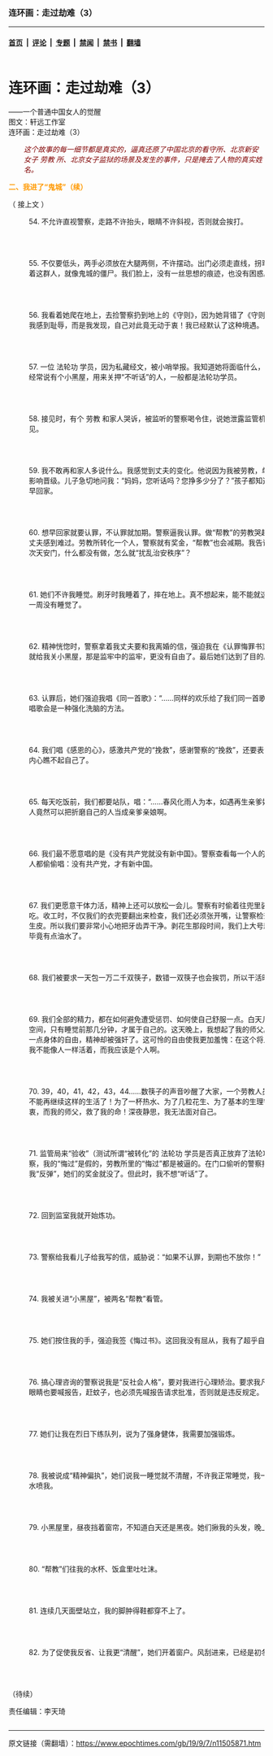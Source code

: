 ### 连环画：走过劫难（3）

---

#### [首页](../../../..?n11505871) &nbsp;|&nbsp; [评论](../../../../../epoch-comment?n11505871) &nbsp;|&nbsp; [专题](../../../../../epoch-special?n11505871) &nbsp;|&nbsp; [禁闻](../../../../../epoch-news?n11505871) &nbsp;|&nbsp; [禁书](../../../../../books?n11505871) &nbsp;|&nbsp; [翻墙](https://github.com/gfw-breaker/nogfw/blob/master/README.md?n11505871)


<div class="column" id="artbody" itemprop="articleBody">
 <div class="whitebg">
  <div class="column">
   <div class="arttop mbottom20">
    <h1 class="title">
     连环画：走过劫难（3）
    </h1>
    <div class="subtitle">
     ——一个普通中国女人的觉醒
    </div>
    <div class="blue16 subtitle mtop10">
     图文：轩远工作室
    </div>
    <span class="pad5">
     <ok href="https://i.epochtimes.com/assets/uploads/2019/09/wenhua56-600x400.jpg" target="_blank">
      <img alt="" class="aligncenter wp-post-image" src="https://i.epochtimes.com/assets/uploads/2019/09/wenhua56-600x400.jpg"/>
     </ok>
     <div class="imgtxt caption">
      连环画：走过劫难（3）
     </div>
    </span>
   </div>
  </div>
  <!-- article content begin -->
  <p style="padding-left: 30px;">
   <span style="color: #800000;">
    <em>
     这个故事的每一细节都是真实的，逼真还原了中国北京的看守所、北京新安女子
     <ok href="https://www.epochtimes.com/gb/tag/%E5%8A%B3%E6%95%99.html">
      劳教
     </ok>
     所、北京女子监狱的场景及发生的事件，只是掩去了人物的真实姓名。
    </em>
   </span>
  </p>
  <p>
   <strong>
    <span style="color: #ff9900;">
     二、我进了“鬼城”（续）
    </span>
   </strong>
  </p>
  <p>
   （
   <ok href="https://www.epochtimes.com/gb/19/9/1/n11492088.htm">
    接上文
   </ok>
   ）
  </p>
  <figure aria-describedby="caption-attachment-11505895" class="wp-caption aligncenter" id="attachment_11505895" style="width: 600px">
   <ok href="https://i.epochtimes.com/assets/uploads/2019/09/wenhua54.jpg" target="_blank">
    <img alt="" class="wp-image-11505895 size-large" src="https://i.epochtimes.com/assets/uploads/2019/09/wenhua54-600x424.jpg"/>
   </ok>
   <br/><figcaption class="wp-caption-text" id="caption-attachment-11505895">
    54. 不允许直视警察，走路不许抬头，眼睛不许斜视，否则就会挨打。
   </figcaption><br/>
  </figure><br/>
  <figure aria-describedby="caption-attachment-11505898" class="wp-caption aligncenter" id="attachment_11505898" style="width: 600px">
   <ok href="https://i.epochtimes.com/assets/uploads/2019/09/wenhua55.jpg" target="_blank">
    <img alt="" class="wp-image-11505898 size-large" src="https://i.epochtimes.com/assets/uploads/2019/09/wenhua55-600x424.jpg"/>
   </ok>
   <br/><figcaption class="wp-caption-text" id="caption-attachment-11505898">
    55. 不仅要低头，两手必须放在大腿两侧，不许摆动。出门必须走直线，拐弯处必须走直角。我跟着这群人，就像鬼城的僵尸。我们脸上，没有一丝思想的痕迹，也没有困惑。
   </figcaption><br/>
  </figure><br/>
  <figure aria-describedby="caption-attachment-11505899" class="wp-caption aligncenter" id="attachment_11505899" style="width: 600px">
   <ok href="https://i.epochtimes.com/assets/uploads/2019/09/wenhua56.jpg" target="_blank">
    <img alt="" class="wp-image-11505899 size-large" src="https://i.epochtimes.com/assets/uploads/2019/09/wenhua56-600x424.jpg"/>
   </ok>
   <br/><figcaption class="wp-caption-text" id="caption-attachment-11505899">
    56. 我看着她爬在地上，去捡警察扔到地上的《守则》，因为她背错了《守则》。不是她爬在地上使我感到耻辱，而是我发现，自己对此竟无动于衷！我已经默认了这种境遇。
   </figcaption><br/>
  </figure><br/>
  <figure aria-describedby="caption-attachment-11505900" class="wp-caption aligncenter" id="attachment_11505900" style="width: 600px">
   <ok href="https://i.epochtimes.com/assets/uploads/2019/09/wenhua57.jpg" target="_blank">
    <img alt="" class="wp-image-11505900 size-large" src="https://i.epochtimes.com/assets/uploads/2019/09/wenhua57-600x424.jpg"/>
   </ok>
   <br/><figcaption class="wp-caption-text" id="caption-attachment-11505900">
    57. 一位
    <ok href="https://www.epochtimes.com/gb/tag/%E6%B3%95%E8%BD%AE%E5%8A%9F.html">
     法轮功
    </ok>
    学员，因为私藏经文，被小哨举报。我知道她将面临什么，我感到恐惧了。他们经常说有个小黑屋，用来关押“不听话”的人，一般都是法轮功学员。
   </figcaption><br/>
  </figure><br/>
  <figure aria-describedby="caption-attachment-11505902" class="wp-caption aligncenter" id="attachment_11505902" style="width: 600px">
   <ok href="https://i.epochtimes.com/assets/uploads/2019/09/wenhua58.jpg" target="_blank">
    <img alt="" class="wp-image-11505902 size-large" src="https://i.epochtimes.com/assets/uploads/2019/09/wenhua58-600x424.jpg"/>
   </ok>
   <br/><figcaption class="wp-caption-text" id="caption-attachment-11505902">
    58. 接见时，有个
    <ok href="https://www.epochtimes.com/gb/tag/%E5%8A%B3%E6%95%99.html">
     劳教
    </ok>
    和家人哭诉，被监听的警察喝令住，说她泄露监管机密，要停止她的接见。
   </figcaption><br/>
  </figure><br/>
  <figure aria-describedby="caption-attachment-11505904" class="wp-caption aligncenter" id="attachment_11505904" style="width: 600px">
   <ok href="https://i.epochtimes.com/assets/uploads/2019/09/wenhua59.jpg" target="_blank">
    <img alt="" class="wp-image-11505904 size-large" src="https://i.epochtimes.com/assets/uploads/2019/09/wenhua59-600x424.jpg"/>
   </ok>
   <br/><figcaption class="wp-caption-text" id="caption-attachment-11505904">
    59. 我不敢再和家人多说什么。我感觉到丈夫的变化。他说因为我被劳教，单位找他谈话，可能会影响晋级。儿子急切地问我：“妈妈，您听话吗？您挣多少分了？”孩子都知道，挣分多就意味着早回家。
   </figcaption><br/>
  </figure><br/>
  <figure aria-describedby="caption-attachment-11505905" class="wp-caption aligncenter" id="attachment_11505905" style="width: 600px">
   <ok href="https://i.epochtimes.com/assets/uploads/2019/09/wenhua60.jpg" target="_blank">
    <img alt="" class="wp-image-11505905 size-large" src="https://i.epochtimes.com/assets/uploads/2019/09/wenhua60-600x424.jpg"/>
   </ok>
   <br/><figcaption class="wp-caption-text" id="caption-attachment-11505905">
    60. 想早回家就要认罪，不认罪就加期。警察逼我认罪。做“帮教”的劳教哭起来，说为我的孩子和丈夫感到难过。劳教所转化一个人，警察就有奖金，“帮教”也会减期。我告诉她们，我只去了一次天安门，什么都没有做，怎么就“扰乱治安秩序”？
   </figcaption><br/>
  </figure><br/>
  <figure aria-describedby="caption-attachment-11505908" class="wp-caption aligncenter" id="attachment_11505908" style="width: 600px">
   <ok href="https://i.epochtimes.com/assets/uploads/2019/09/wenhua61.jpg" target="_blank">
    <img alt="" class="wp-image-11505908 size-large" src="https://i.epochtimes.com/assets/uploads/2019/09/wenhua61-600x424.jpg"/>
   </ok>
   <br/><figcaption class="wp-caption-text" id="caption-attachment-11505908">
    61. 她们不许我睡觉。刷牙时我睡着了，摔在地上。真不想起来，能不能就这样睡下去啊，我已经一周没有睡觉了。
   </figcaption><br/>
  </figure><br/>
  <figure aria-describedby="caption-attachment-11505909" class="wp-caption aligncenter" id="attachment_11505909" style="width: 600px">
   <ok href="https://i.epochtimes.com/assets/uploads/2019/09/wenhua62.jpg" target="_blank">
    <img alt="" class="wp-image-11505909 size-large" src="https://i.epochtimes.com/assets/uploads/2019/09/wenhua62-600x424.jpg"/>
   </ok>
   <br/><figcaption class="wp-caption-text" id="caption-attachment-11505909">
    62. 精神恍惚时，警察拿着我丈夫要和我离婚的信，强迫我在《认罪悔罪书》上签字。如果不签，就给我关小黑屋，那是监牢中的监牢，更没有自由了。最后她们达到了目的。
   </figcaption><br/>
  </figure><br/>
  <figure aria-describedby="caption-attachment-11505911" class="wp-caption aligncenter" id="attachment_11505911" style="width: 600px">
   <ok href="https://i.epochtimes.com/assets/uploads/2019/09/wenhua63.jpg" target="_blank">
    <img alt="" class="wp-image-11505911 size-large" src="https://i.epochtimes.com/assets/uploads/2019/09/wenhua63-600x424.jpg"/>
   </ok>
   <br/><figcaption class="wp-caption-text" id="caption-attachment-11505911">
    63. 认罪后，她们强迫我唱《同一首歌》：“……同样的欢乐给了我们同一首歌……”我从没想到过，唱歌会是一种强化洗脑的方法。
   </figcaption><br/>
  </figure><br/>
  <figure aria-describedby="caption-attachment-11505917" class="wp-caption aligncenter" id="attachment_11505917" style="width: 600px">
   <ok href="https://i.epochtimes.com/assets/uploads/2019/09/wenhua64.jpg" target="_blank">
    <img alt="" class="wp-image-11505917 size-large" src="https://i.epochtimes.com/assets/uploads/2019/09/wenhua64-600x424.jpg"/>
   </ok>
   <br/><figcaption class="wp-caption-text" id="caption-attachment-11505917">
    64. 我们唱《感恩的心》，感激共产党的“挽救”，感谢警察的“挽救”，还要表演出各种表情。我从内心瞧不起自己了。
   </figcaption><br/>
  </figure><br/>
  <figure aria-describedby="caption-attachment-11505921" class="wp-caption aligncenter" id="attachment_11505921" style="width: 600px">
   <ok href="https://i.epochtimes.com/assets/uploads/2019/09/wenhua65.jpg" target="_blank">
    <img alt="" class="wp-image-11505921 size-large" src="https://i.epochtimes.com/assets/uploads/2019/09/wenhua65-600x424.jpg"/>
   </ok>
   <br/><figcaption class="wp-caption-text" id="caption-attachment-11505921">
    65. 每天吃饭前，我们都要站队，唱：“……春风化雨人为本，如遇再生亲爹娘。”在那样的环境里，人竟然可以把折磨自己的人当成亲爹亲娘啊。
   </figcaption><br/>
  </figure><br/>
  <figure aria-describedby="caption-attachment-11505923" class="wp-caption aligncenter" id="attachment_11505923" style="width: 600px">
   <ok href="https://i.epochtimes.com/assets/uploads/2019/09/wenhua66.jpg" target="_blank">
    <img alt="" class="wp-image-11505923 size-large" src="https://i.epochtimes.com/assets/uploads/2019/09/wenhua66-600x424.jpg"/>
   </ok>
   <br/><figcaption class="wp-caption-text" id="caption-attachment-11505923">
    66. 我们最不愿意唱的是《没有共产党就没有新中国》。警察查看每一个人的口型，因为我们很多人都偷偷唱：没有共产党，才有新中国。
   </figcaption><br/>
  </figure><br/>
  <figure aria-describedby="caption-attachment-11505926" class="wp-caption aligncenter" id="attachment_11505926" style="width: 600px">
   <ok href="https://i.epochtimes.com/assets/uploads/2019/09/wenhua67.jpg" target="_blank">
    <img alt="" class="wp-image-11505926 size-large" src="https://i.epochtimes.com/assets/uploads/2019/09/wenhua67-600x424.jpg"/>
   </ok>
   <br/><figcaption class="wp-caption-text" id="caption-attachment-11505926">
    67. 我们更愿意干体力活，精神上还可以放松一会儿。警察有时偷着往兜里装花生，但不许我们偷吃。收工时，不仅我们的衣兜要翻出来检查，我们还必须张开嘴，让警察检查牙缝，看有没有花生皮。所以我们要非常小心地把牙齿弄干净。剥花生那段时间，我们上大号就通畅多了，肚子里毕竟有点油水了。
   </figcaption><br/>
  </figure><br/>
  <figure aria-describedby="caption-attachment-11505927" class="wp-caption aligncenter" id="attachment_11505927" style="width: 600px">
   <ok href="https://i.epochtimes.com/assets/uploads/2019/09/wenhua68.jpg" target="_blank">
    <img alt="" class="wp-image-11505927 size-large" src="https://i.epochtimes.com/assets/uploads/2019/09/wenhua68-600x424.jpg"/>
   </ok>
   <br/><figcaption class="wp-caption-text" id="caption-attachment-11505927">
    68. 我们被要求一天包一万二千双筷子，数错一双筷子也会挨罚，所以干活时脑子不能放松。
   </figcaption><br/>
  </figure><br/>
  <figure aria-describedby="caption-attachment-11505932" class="wp-caption aligncenter" id="attachment_11505932" style="width: 600px">
   <ok href="https://i.epochtimes.com/assets/uploads/2019/09/wenhua69.jpg" target="_blank">
    <img alt="" class="wp-image-11505932 size-large" src="https://i.epochtimes.com/assets/uploads/2019/09/wenhua69-600x424.jpg"/>
   </ok>
   <br/><figcaption class="wp-caption-text" id="caption-attachment-11505932">
    69. 我们全部的精力，都在如何避免遭受惩罚、如何使自己舒服一点。白天几乎没有思考的时间和空间，只有睡觉前那几分钟，才属于自己的。这天晚上，我想起了我的师父。我妥协了，换取了一点身体的自由，精神却被强奸了。这可怜的自由使我更加羞愧：在这个将人沦为畜生的地方，我不能像人一样活着，而我应该是个人啊。
   </figcaption><br/>
  </figure><br/>
  <figure aria-describedby="caption-attachment-11505935" class="wp-caption aligncenter" id="attachment_11505935" style="width: 600px">
   <ok href="https://i.epochtimes.com/assets/uploads/2019/09/wenhua70.jpg" target="_blank">
    <img alt="" class="wp-image-11505935 size-large" src="https://i.epochtimes.com/assets/uploads/2019/09/wenhua70-600x424.jpg"/>
   </ok>
   <br/><figcaption class="wp-caption-text" id="caption-attachment-11505935">
    70. 39，40，41，42，43，44……数筷子的声音吵醒了大家，一个劳教人员做梦都在数筷子！我不能再继续这样的生活了！为了一杯热水、为了几粒花生、为了基本的生理需求，我竟然言不由衷，而我的师父，救了我的命！深夜静思，我无法面对自己。
   </figcaption><br/>
  </figure><br/>
  <figure aria-describedby="caption-attachment-11505938" class="wp-caption aligncenter" id="attachment_11505938" style="width: 600px">
   <ok href="https://i.epochtimes.com/assets/uploads/2019/09/wenhua71.jpg" target="_blank">
    <img alt="" class="wp-image-11505938 size-large" src="https://i.epochtimes.com/assets/uploads/2019/09/wenhua71-600x424.jpg"/>
   </ok>
   <br/><figcaption class="wp-caption-text" id="caption-attachment-11505938">
    71. 监管局来“验收”（测试所谓“被转化”的
    <ok href="https://www.epochtimes.com/gb/tag/%E6%B3%95%E8%BD%AE%E5%8A%9F.html">
     法轮功
    </ok>
    学员是否真正放弃了法轮功的修炼）。我告诉警察，我的“悔过”是假的，劳教所里的“悔过”都是被逼的。在门口偷听的警察摆手制止我，如果我“反弹”，她们的奖金就没了。但此时，我不想“听话”了。
   </figcaption><br/>
  </figure><br/>
  <figure aria-describedby="caption-attachment-11505939" class="wp-caption aligncenter" id="attachment_11505939" style="width: 600px">
   <ok href="https://i.epochtimes.com/assets/uploads/2019/09/wenhua72.jpg" target="_blank">
    <img alt="" class="wp-image-11505939 size-large" src="https://i.epochtimes.com/assets/uploads/2019/09/wenhua72-600x424.jpg"/>
   </ok>
   <br/><figcaption class="wp-caption-text" id="caption-attachment-11505939">
    72. 回到监室我就开始炼功。
   </figcaption><br/>
  </figure><br/>
  <figure aria-describedby="caption-attachment-11505940" class="wp-caption aligncenter" id="attachment_11505940" style="width: 600px">
   <ok href="https://i.epochtimes.com/assets/uploads/2019/09/wenhua73.jpg" target="_blank">
    <img alt="" class="wp-image-11505940 size-large" src="https://i.epochtimes.com/assets/uploads/2019/09/wenhua73-600x424.jpg"/>
   </ok>
   <br/><figcaption class="wp-caption-text" id="caption-attachment-11505940">
    73. 警察给我看儿子给我写的信，威胁说：“如果不认罪，到期也不放你！”
   </figcaption><br/>
  </figure><br/>
  <figure aria-describedby="caption-attachment-11505942" class="wp-caption aligncenter" id="attachment_11505942" style="width: 600px">
   <ok href="https://i.epochtimes.com/assets/uploads/2019/09/wenhua74.jpg" target="_blank">
    <img alt="" class="wp-image-11505942 size-large" src="https://i.epochtimes.com/assets/uploads/2019/09/wenhua74-600x424.jpg"/>
   </ok>
   <br/><figcaption class="wp-caption-text" id="caption-attachment-11505942">
    74. 我被关进“小黑屋”，被两名“帮教”看管。
   </figcaption><br/>
  </figure><br/>
  <figure aria-describedby="caption-attachment-11505943" class="wp-caption aligncenter" id="attachment_11505943" style="width: 600px">
   <ok href="https://i.epochtimes.com/assets/uploads/2019/09/wenhua75.jpg" target="_blank">
    <img alt="" class="wp-image-11505943 size-large" src="https://i.epochtimes.com/assets/uploads/2019/09/wenhua75-600x424.jpg"/>
   </ok>
   <br/><figcaption class="wp-caption-text" id="caption-attachment-11505943">
    75. 她们按住我的手，强迫我签《悔过书》。这回我没有屈从，我有了超乎自己想像的力气。
   </figcaption><br/>
  </figure><br/>
  <figure aria-describedby="caption-attachment-11505945" class="wp-caption aligncenter" id="attachment_11505945" style="width: 600px">
   <ok href="https://i.epochtimes.com/assets/uploads/2019/09/wenhua76.jpg" target="_blank">
    <img alt="" class="wp-image-11505945 size-large" src="https://i.epochtimes.com/assets/uploads/2019/09/wenhua76-600x424.jpg"/>
   </ok>
   <br/><figcaption class="wp-caption-text" id="caption-attachment-11505945">
    76. 搞心理咨询的警察说我是“反社会人格”，要对我进行心理矫治。要求我凡事必须喊报告，连眨眼睛也要喊报告，赶蚊子，也必须先喊报告请求批准，否则就是违反规定。
   </figcaption><br/>
  </figure><br/>
  <figure aria-describedby="caption-attachment-11505946" class="wp-caption aligncenter" id="attachment_11505946" style="width: 600px">
   <ok href="https://i.epochtimes.com/assets/uploads/2019/09/wenhua77.jpg" target="_blank">
    <img alt="" class="wp-image-11505946 size-large" src="https://i.epochtimes.com/assets/uploads/2019/09/wenhua77-600x424.jpg"/>
   </ok>
   <br/><figcaption class="wp-caption-text" id="caption-attachment-11505946">
    77. 她们让我在烈日下练队列，说为了强身健体，我需要加强锻炼。
   </figcaption><br/>
  </figure><br/>
  <figure aria-describedby="caption-attachment-11505947" class="wp-caption aligncenter" id="attachment_11505947" style="width: 600px">
   <ok href="https://i.epochtimes.com/assets/uploads/2019/09/wenhua78.jpg" target="_blank">
    <img alt="" class="wp-image-11505947 size-large" src="https://i.epochtimes.com/assets/uploads/2019/09/wenhua78-600x424.jpg"/>
   </ok>
   <br/><figcaption class="wp-caption-text" id="caption-attachment-11505947">
    78. 我被说成“精神偏执”，她们说我一睡觉就不清醒，不许我正常睡觉，我一打盹，她们就用花露水喷我。
   </figcaption><br/>
  </figure><br/>
  <figure aria-describedby="caption-attachment-11505948" class="wp-caption aligncenter" id="attachment_11505948" style="width: 600px">
   <ok href="https://i.epochtimes.com/assets/uploads/2019/09/wenhua79.jpg" target="_blank">
    <img alt="" class="wp-image-11505948 size-large" src="https://i.epochtimes.com/assets/uploads/2019/09/wenhua79-600x424.jpg"/>
   </ok>
   <br/><figcaption class="wp-caption-text" id="caption-attachment-11505948">
    79. 小黑屋里，昼夜挡着窗帘，不知道白天还是黑夜。她们揪我的头发，晚上让我走来走去。
   </figcaption><br/>
  </figure><br/>
  <figure aria-describedby="caption-attachment-11505949" class="wp-caption aligncenter" id="attachment_11505949" style="width: 600px">
   <ok href="https://i.epochtimes.com/assets/uploads/2019/09/wenhua80.jpg" target="_blank">
    <img alt="" class="wp-image-11505949 size-large" src="https://i.epochtimes.com/assets/uploads/2019/09/wenhua80-600x424.jpg"/>
   </ok>
   <br/><figcaption class="wp-caption-text" id="caption-attachment-11505949">
    80. “帮教”们往我的水杯、饭盒里吐吐沫。
   </figcaption><br/>
  </figure><br/>
  <figure aria-describedby="caption-attachment-11505954" class="wp-caption aligncenter" id="attachment_11505954" style="width: 600px">
   <ok href="https://i.epochtimes.com/assets/uploads/2019/09/wenhua81.jpg" target="_blank">
    <img alt="" class="wp-image-11505954 size-large" src="https://i.epochtimes.com/assets/uploads/2019/09/wenhua81-600x424.jpg"/>
   </ok>
   <br/><figcaption class="wp-caption-text" id="caption-attachment-11505954">
    81. 连续几天面壁站立，我的脚肿得鞋都穿不上了。
   </figcaption><br/>
  </figure><br/>
  <figure aria-describedby="caption-attachment-11505955" class="wp-caption aligncenter" id="attachment_11505955" style="width: 600px">
   <ok href="https://i.epochtimes.com/assets/uploads/2019/09/wenhua82.jpg" target="_blank">
    <img alt="" class="wp-image-11505955 size-large" src="https://i.epochtimes.com/assets/uploads/2019/09/wenhua82-600x424.jpg"/>
   </ok>
   <br/><figcaption class="wp-caption-text" id="caption-attachment-11505955">
    82. 为了促使我反省、让我更“清醒”，她们开着窗户。风刮进来，已经是初冬了。
   </figcaption><br/>
  </figure><br/>
  <p>
   （待续）
  </p>
  <p>
   责任编辑：李天琦
  </p>
  <!-- article content end -->
 </div>
</div>


---

原文链接（需翻墙）：https://www.epochtimes.com/gb/19/9/7/n11505871.htm